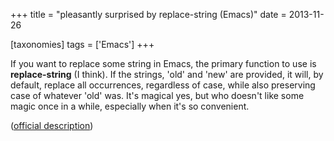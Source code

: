 +++
title = "pleasantly surprised by replace-string (Emacs)"
date = 2013-11-26

[taxonomies]
tags = ['Emacs']
+++

If you want to replace some string in Emacs, the primary function to use
is **replace-string** (I think). If the strings, 'old' and 'new' are
provided, it will, by default, replace all occurrences, regardless of
case, while also preserving case of whatever 'old' was. It's magical
yes, but who doesn't like some magic once in a while, especially when
it's so convenient.

([official description])

[official description]: http://www.gnu.org/software/emacs/manual/html_node/emacs/Replacement-and-Case.html#Replacement-and-Case
